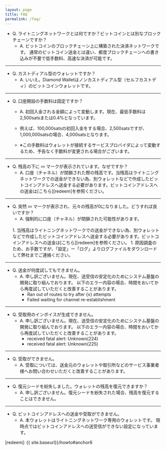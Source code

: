```yaml
---
layout: page
title: FAQ
permalink: /faq/
---
```


- Q. ライトニングネットワークとは何ですか？ビットコインとは別なブロックチェーンですか？
    - A. ビットコインのブロックチェーン上に構築された決済ネットワークです。
    通常のビットコイン送金とは違い、都度ブロックチェーンへの書き込みが不要で低手数料、高速な決済が可能です。

---

- Q. カストディアル型のウォレットですか？
    - A. いいえ。Diamond Walletはノンカストディアル型（セルフカストディ）のビットコインウォレットです。

---
<a id="fee"></a>
- Q. 口座開設の手数料は固定ですか？
    - A. 初回入金される金額によって変動します。現在、最低手数料は2,500satsまたは0.4%となっています。

    - 例えば、100,000satsの初回入金をする場合、2,500satsですが、1,000,000satsの場合、4,000satsとなります。

    - ※この手数料はウォレットが接続するサービスプロバイダによって変動するため、予告なく手数料が変更される場合がございます。

---
- Q. 残高の下に 💤 マークが表示されています。なぜですか？
    - A. 口座（チャネル）が閉鎖された際の残高です。当残高はライトニングネットワークでの送金ができない為、別ウォレットなどで作成したビットコインアドレスへ送金する必要があります。ビットコインアドレスへの送金は[こちら][redeem]を参照ください。

---

- Q. 突然 💤 マークが表示され、元々の残高が0になりました。どうすれば良いですか？
    - A. 強制的に口座（チャネル）が閉鎖された可能性があります。
    <br>
    1. 当残高はライトニングネットワークでの送金ができない為、別ウォレットなどで作成したビットコインアドレスへ送金する必要があります。ビットコインアドレスへの送金は[こちら][redeem]を参照ください。
    1. 原因調査のため、お手数ですが、「設定」ー「ログ」よりログファイルをダウンロードして弊社までご連絡ください。

---

- Q. 送金が何度試してもできません。
    - A. 申し訳ございません。現在、送受信の安定化のためにシステム基盤の開発に取り組んでおります。
    以下のエラー内容の場合、時間をおいてから再度試していただくと改善することがあります。
        - Ran out of routes to try after {x} attempts
        - Failed waiting for channel re-establishment

---
- Q. 受取用のインボイスが生成できません。
    - A. 申し訳ございません。現在、送受信の安定化のためにシステム基盤の開発に取り組んでおります。
    以下のエラー内容の場合、時間をおいてから再度試していただくと改善することがあります。
        - received fatal alert: Unknown(224)
        - received fatal alert: Unknown(225)

---
- Q. 受取ができません。
    - A. 受取については、送金元のウォレットや取引所などのサービス事業者様へお問い合わせいただくと改善することがあります。

---
- Q. 復元シードを紛失しました。ウォレットの残高を復元できますか？
    - A. 申し訳ございません。復元シードを紛失された場合、残高を復元することはできません。

---
- Q. ビットコインアドレスへの送金や受取ができません。
    - A. 本ウォレットはライトニングネットワーク専用のウォレットです。
    現時点ではビットコインアドレスへの送受信ができない設定になっています。


[redeem]: {{ site.baseurl}}/howto#anchor6